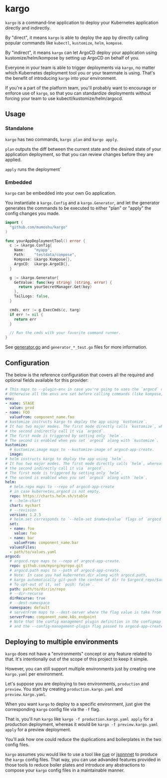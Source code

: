 # kargo

`kargo` is a command-line application to deploy your Kubernetes application directly and indirectly.

By "direct", it means `kargo` is able to deploy the app by directly calling popular commands like `kubectl`, `kustomize`, `helm`, `kompose`.

By "indirect", it means `kargo` can let ArgoCD deploy your application using kustomize/helm/kompose by setting up ArgoCD on behalf of you.

Everyone in your team is able to trigger deployments via `kargo`, no matter which Kubernetes deployment tool you or your teammate is using. That's the benefit of introducing `kargo` into your environment.

If you're a part of the platform team, you'll probably want to
encourage or enforce use of `kargo`, so that you can standardize
deployments without forcing your team to use kubectl/kustomize/helm/argocd.

## Usage

### Standalone

`kargo` has two commands, `kargo plan` and `kargo apply`.

`plan` outputs the diff between the current state and the desired state of your application deployment, so that you can review changes before they are applied.

`apply` runs the deployment`

### Embedded

`kargo` can be embedded into your own Go application.

You instantiate a `kargo.Config` and a `kargo.Generator`, and let the generator generates the commands to be executed to either "plan" or "apply" the config changes you made.


```go
import (
  "github.com/mumoshu/kargo"
)

func yourAppDeploymentTool() error {
  c := &kargo.Config{
    Name:    "myapp",
    Path:    "testdata/compose",
    Kompose: &kargo.Kompose{},
    ArgoCD:  &kargo.ArgoCD{},
  }

  g := &kargo.Generator{
    GetValue: func(key string) (string, error) {
      return yourSecretManager.Get(key)
    },
    TailLogs: false,
  }

  cmds, err := g.ExecCmds(c, targ)
  if err != nil {
    return err
  }

  // Run the cmds with your favorite command runner.
}
```

See [generator.go](./generator.go) and `generator_*_test.go` files for more information.

## Configuration

The below is the reference configuration that covers all the required and optional fields available for this provider:

```yaml
# This maps to --plugin-env in case you're going to uses the `argocd` option below.
# Otherwise all the envs are set before calling commands (like kompose, kustomize, kubectl, helm, etc.)
env:
- name: STAGE
  value: prod
- name: FOO
  valueFrom: component_name.foo
# kustomize instructs kargo to deploy the app using `kustomize`.
# It has two major modes. The first mode directly calls `kustomize`, whereas
# the second indirectly call it via `argocd`.
# The first mode is triggered by setting only `helm`.
# The second is enabled when you set `argocd` along with `kustomize`.
kustomize:
  # kustomize.image maps to --kustomize-image of argocd-app-create.
  image:
# helm instructs kargo to deploy the app using `helm`.
# It has two major modes. The first mode directly calls `helm`, whereas
# the second indirectly call it via `argocd`.
# The first mode is triggered by setting only `helm`.
# The second is enabled when you set `argocd` along with `helm`.
helm:
  # helm.repo maps to --repo of argocd-app-create
  # in case kubernetes.argocd is not empty.
  repo: https://charts.helm.sh/stable
  # --helm-chart
  chart: mychart
  # --revision
  version: 1.2.3
  # helm.set corresponds to `--helm-set $name=$value` flags of `argocd app create` command
  set:
  - name: foo
    value: foo
  - name: bar
    valueFrom: component_name.bar
  valuesFiles:
  - path/to/values.yaml
argocd:
  # argocd.repo maps to --repo of argocd-app-create.
  repo: github.com/myorg/myrepo.git
  # argocd.path maps to --path of argocd-app-create.
  # Note: In case you had kubernetes.dir along with argocd.path,
  # kargo automatically git-push the content of dir to $argocd_repo/$argocd_path.
  # To opt-out of it, set `push: false`.
  path: path/to/dir/in/repo
  # --dir-recurse
  dirRecurse: true
  # --dest-namespace
  namespace: default
  # serverFrom maps to --dest-server where the flag value is take from the output of another kargo component
  serverFrom: component_name.k8s_endpoint
  # Note that the config management plugin definition in the configmap
  # and the --config-management-plugin flag passed to argocd-app-create # command is auto-generated.
```

## Deploying to multiple environments

`kargo` does not have a "environments" concept or any feature related to that.
It's intentionally out of the scope of this project to keep it simple.

However, you can still support multiple environments just by creating one `kargo.yaml` per environment.

Let's suppose you are deploying to two environments, `production` and `preview`.
You start by creating `production.kargo.yaml` and `preview.kargo.yaml`.

When you want `kargo` to deploy to a specific environment, just give the corresponding `kargo` config file via the `-f` flag.

That is, you'll run `kargo` like `kargo -f production.kargo.yaml apply` for a production deployment, whereas it would be `kargo -f preview.kargo.yaml apply` for a preview deployment.

You'll ask how one could reduce the duplications and boilerplates in the two config files.

`kargo` assumes you would like to use a tool like [cue](https://cuelang.org/) or [jsonnnet](https://jsonnet.org/) to produce the `kargo` config files. That way, you can use advanded features provided in those tools to reduce boiler plates and introduce any abstractions to compose your `kargo` config files in a maintainable manner.
